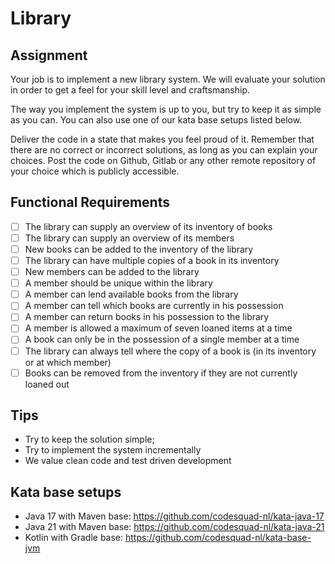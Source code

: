 # Library

## Assignment

Your job is to implement a new library system. We will evaluate your solution in order to get a feel for your skill level and craftsmanship.

The way you implement the system is up to you, but try to keep it as simple as you can. You can also use one of our kata base setups listed below.

Deliver the code in a state that makes you feel proud of it. Remember that there are no correct or incorrect solutions, as long as you can explain your choices. Post the code on Github, Gitlab or any other remote repository of your choice which is publicly accessible.

## Functional Requirements
- [ ] The library can supply an overview of its inventory of books
- [ ] The library can supply an overview of its members
- [ ] New books can be added to the inventory of the library
- [ ] The library can have multiple copies of a book in its inventory
- [ ] New members can be added to the library
- [ ] A member should be unique within the library
- [ ] A member can lend available books from the library
- [ ] A member can tell which books are currently in his possession
- [ ] A member can return books in his possession to the library
- [ ] A member is allowed a maximum of seven loaned items at a time
- [ ] A book can only be in the possession of a single member at a time
- [ ] The library can always tell where the copy of a book is (in its inventory or at which member)
- [ ] Books can be removed from the inventory if they are not currently loaned out

## Tips
* Try to keep the solution simple;
* Try to implement the system incrementally
* We value clean code and test driven development

## Kata base setups
* Java 17  with Maven base: https://github.com/codesquad-nl/kata-java-17
* Java 21 with Maven base: https://github.com/codesquad-nl/kata-java-21
* Kotlin with Gradle base: https://github.com/codesquad-nl/kata-base-jvm
